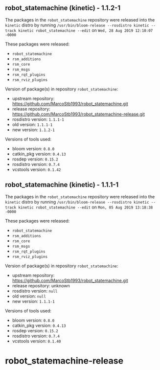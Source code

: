 ## robot_statemachine (kinetic) - 1.1.2-1

The packages in the `robot_statemachine` repository were released into the `kinetic` distro by running `/usr/bin/bloom-release --rosdistro kinetic --track kinetic robot_statemachine --edit` on `Wed, 28 Aug 2019 12:10:07 -0000`

These packages were released:
- `robot_statemachine`
- `rsm_additions`
- `rsm_core`
- `rsm_msgs`
- `rsm_rqt_plugins`
- `rsm_rviz_plugins`

Version of package(s) in repository `robot_statemachine`:

- upstream repository: https://github.com/MarcoStb1993/robot_statemachine.git
- release repository: https://github.com/MarcoStb1993/robot_statemachine-release.git
- rosdistro version: `1.1.1-1`
- old version: `1.1.1-1`
- new version: `1.1.2-1`

Versions of tools used:

- bloom version: `0.8.0`
- catkin_pkg version: `0.4.13`
- rosdep version: `0.15.2`
- rosdistro version: `0.7.4`
- vcstools version: `0.1.42`


## robot_statemachine (kinetic) - 1.1.1-1

The packages in the `robot_statemachine` repository were released into the `kinetic` distro by running `/usr/bin/bloom-release --rosdistro kinetic --track kinetic robot_statemachine --edit` on `Mon, 05 Aug 2019 13:18:38 -0000`

These packages were released:
- `robot_statemachine`
- `rsm_additions`
- `rsm_core`
- `rsm_msgs`
- `rsm_rqt_plugins`
- `rsm_rviz_plugins`

Version of package(s) in repository `robot_statemachine`:

- upstream repository: https://github.com/MarcoStb1993/robot_statemachine.git
- release repository: unknown
- rosdistro version: `null`
- old version: `null`
- new version: `1.1.1-1`

Versions of tools used:

- bloom version: `0.8.0`
- catkin_pkg version: `0.4.13`
- rosdep version: `0.15.2`
- rosdistro version: `0.7.4`
- vcstools version: `0.1.40`


# robot_statemachine-release